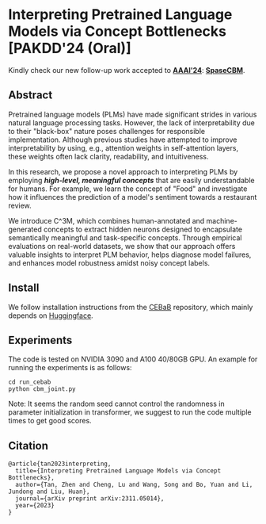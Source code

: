 # Interpreting Pretrained Language Models via Concept Bottlenecks [PAKDD'24 (Oral)]
Kindly check our new follow-up work accepted to [**AAAI'24**](https://arxiv.org/pdf/2312.15033.pdf): [**SpaseCBM**](https://github.com/Zhen-Tan-dmml/SparseCBM.git).

## Abstract
Pretrained language models (PLMs) have made significant strides in various natural language processing tasks. However, the lack of interpretability due to their "black-box" nature poses challenges for responsible implementation. Although previous studies have attempted to improve interpretability by using, e.g., attention weights in self-attention layers, these weights often lack clarity, readability, and intuitiveness.

In this research, we propose a novel approach to interpreting PLMs by employing ***high-level, meaningful concepts*** that are easily understandable for humans. For example, we learn the concept of "Food" and investigate how it influences the prediction of a model's sentiment towards a restaurant review. 

We introduce C^3M, which combines human-annotated and machine-generated concepts to extract hidden neurons designed to encapsulate semantically meaningful and task-specific concepts. Through empirical evaluations on real-world datasets, we show that our approach offers valuable insights to interpret PLM behavior, helps diagnose model failures, and enhances model robustness amidst noisy concept labels.

## Install

We follow installation instructions from the [CEBaB](https://github.com/CEBaBing/CEBaB.git) repository, which mainly depends on [Huggingface](https://github.com/huggingface/transformers.git).

## Experiments

The code is tested on NVIDIA 3090 and A100 40/80GB GPU. An example for running the experiments is as follows:

```shell
cd run_cebab
python cbm_joint.py
```

Note: It seems the random seed cannot control the randomness in parameter initialization in transformer, we suggest to run the code multiple times to get good scores.

## Citation
```
@article{tan2023interpreting,
  title={Interpreting Pretrained Language Models via Concept Bottlenecks},
  author={Tan, Zhen and Cheng, Lu and Wang, Song and Bo, Yuan and Li, Jundong and Liu, Huan},
  journal={arXiv preprint arXiv:2311.05014},
  year={2023}
}
```
